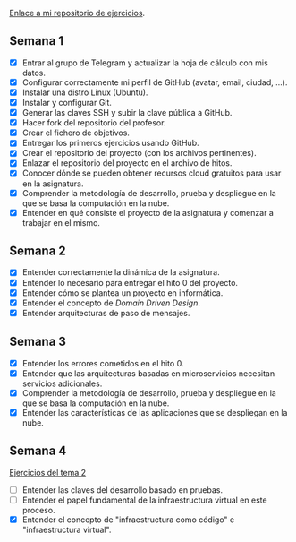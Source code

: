 [Enlace a mi repositorio de ejercicios](https://github.com/Varrrro/EjerciciosCC-19-20).

## Semana 1

- [X] Entrar al grupo de Telegram y actualizar la hoja de cálculo con mis datos.
- [X] Configurar correctamente mi perfil de GitHub (avatar, email, ciudad, ...).
- [X] Instalar una distro Linux (Ubuntu).
- [X] Instalar y configurar Git.
- [X] Generar las claves SSH y subir la clave pública a GitHub.
- [X] Hacer fork del repositorio del profesor.
- [X] Crear el fichero de objetivos.
- [X] Entregar los primeros ejercicios usando GitHub.
- [X] Crear el repositorio del proyecto (con los archivos pertinentes).
- [X] Enlazar el repositorio del proyecto en el archivo de hitos.
- [X] Conocer dónde se pueden obtener recursos cloud gratuitos para usar en la asignatura.
- [X] Comprender la metodología de desarrollo, prueba y despliegue en la que se basa la computación en la nube.
- [X] Entender en qué consiste el proyecto de la asignatura y comenzar a trabajar en el mismo.

## Semana 2

- [X] Entender correctamente la dinámica de la asignatura.
- [X] Entender lo necesario para entregar el hito 0 del proyecto.
- [X] Entender cómo se plantea un proyecto en informática.
- [X] Entender el concepto de *Domain Driven Design*.
- [X] Entender arquitecturas de paso de mensajes.

## Semana 3

- [X] Entender los errores cometidos en el hito 0.
- [X] Entender que las arquitecturas basadas en microservicios necesitan servicios adicionales.
- [X] Comprender la metodología de desarrollo, prueba y despliegue en la que se basa la computación en la nube.
- [X] Entender las características de las aplicaciones que se despliegan en la nube.

## Semana 4

[Ejercicios del tema 2](https://github.com/Varrrro/EjerciciosCC-19-20/blob/master/Ejercicios_Tema2.md)

- [ ] Entender las claves del desarrollo basado en pruebas.
- [ ] Entender el papel fundamental de la infraestructura virtual en este proceso.
- [X] Entender el concepto de "infraestructura como código" e "infraestructura virtual".
